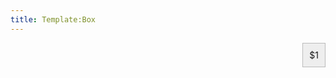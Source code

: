 ```yaml
---
title: Template:Box
---
```


<div style="float:right;max-width:400px;border:1px solid #BBB;background:#EEE;padding:10px;">
$1
</div>

